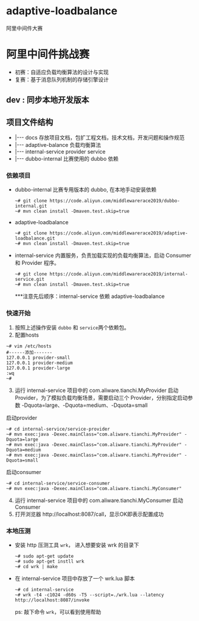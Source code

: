 # adaptive-loadbalance
阿里中间件大赛
# 阿里中间件挑战赛
- 初赛：自适应负载均衡算法的设计与实现
- 复赛：基于消息队列机制的存储引擎设计


## dev : 同步本地开发版本

## 项目文件结构
- |--- docs 存放项目文档，包扩工程文档，技术文档，开发问题和操作规范
- |--- adaptive-balance  负载均衡算法
- |--- internal-service  provider service 
- |--- dubbo-internal 比赛使用的 dubbo 依赖


### 依赖项目
- dubbo-internal 
  比赛专用版本的 dubbo, 在本地手动安装依赖
  ```
  ~# git clone https://code.aliyun.com/middlewarerace2019/dubbo-internal.git
  ~# mvn clean install -Dmaven.test.skip=true
  ```
- adaptive-loadbalance
  ```
  ~# git clone https://code.aliyun.com/middlewarerace2019/adaptive-loadbalance.git
  ~# mvn clean install -Dmaven.test.skip=true
  ```
- internal-service
  内置服务，负责加载实现的负载均衡算法，启动 Consumer 和 Provider 程序。
  ```
  ~# git clone https://code.aliyun.com/middlewarerace2019/internal-service.git
  ~# mvn clean install -Dmaven.test.skip=true
  ```
  ***注意先后顺序：internal-service 依赖 adaptive-loadbalance
### 快速开始
1. 按照上述操作安装 `dubbo` 和 `service`两个依赖包。
2. 配置hosts
  ```
  ~# vim /etc/hosts
  #------添加-------
  127.0.0.1 provider-small
  127.0.0.1 provider-medium
  127.0.0.1 provider-large
  :wq
  ~# 
  ```
3. 运行 internal-service 项目中的 com.aliware.tianchi.MyProvider 启动 Provider，为了模拟负载均衡场景，需要启动三个 Provider，分别指定启动参数 -Dquota=large、-Dquota=medium、-Dquota=small

  启动provider
  ```
  ~# cd internal-service/service-provider
  ~# mvn exec:java -Dexec.mainClass="com.aliware.tianchi.MyProvider" -Dquota=large
  ~# mvn exec:java -Dexec.mainClass="com.aliware.tianchi.MyProvider" -Dquota=medium
  ~# mvn exec:java -Dexec.mainClass="com.aliware.tianchi.MyProvider" -Dquota=small
  ```
  启动consumer
  ```
  ~# cd internal-service/service-consumer
  ~# mvn exec:java -Dexec.mainClass="com.aliware.tianchi.MyConsumer"
  ```
4. 运行 internal-service 项目中的 com.aliware.tianchi.MyConsumer 启动 Consumer
5. 打开浏览器 http://localhost:8087/call，显示OK即表示配置成功
  
### 本地压测
- 安装 http 压测工具 `wrk`， 进入想要安装 wrk 的目录下
  ```
  ~# sudo apt-get update
  ~# sudo apt-get instll wrk
  ~# cd wrk | make
  ```

- 在 internal-service 项目中存放了一个 wrk.lua 脚本
  ```
  ~# cd internal-service
  ~# wrk -t4 -c1024 -d60s -T5 --script=./wrk.lua --latency http://localhost:8087/invoke
  ```
  ps: 敲下命令 `wrk`，可以看到使用帮助
